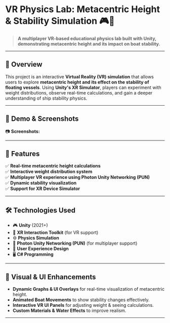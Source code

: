 # **VR Physics Lab: Metacentric Height & Stability Simulation** 🎮🚢  

> **A multiplayer VR-based educational physics lab built with Unity, demonstrating metacentric height and its impact on boat stability.**  
---

## **📌 Overview**
This project is an interactive **Virtual Reality (VR) simulation** that allows users to explore **metacentric height and its effect on the stability of floating vessels**. Using **Unity's XR Simulator**, players can experiment with weight distributions, observe real-time calculations, and gain a deeper understanding of ship stability physics.

---

## **🎥 Demo & Screenshots**  
📷 **Screenshots:**  

---
## **🔧 Features**
✅ **Real-time metacentric height calculations**  
✅ **Interactive weight distribution system**  
✅ **Multiplayer VR experience using Photon Unity Networking (PUN)**  
✅ **Dynamic stability visualization**  
✅ **Support for XR Device Simulator**  

---

## **🛠️ Technologies Used**
- 🎮 **Unity** (2021+)
- 🥽 **XR Interaction Toolkit** (for VR support)
- ⚙ **Physics Simulation**
- 🔗 **Photon Unity Networking (PUN)** (for multiplayer support)
- 🎨 **User Experience Design**
- 🖥 **C# Programming**

---

## **🎨 Visual & UI Enhancements**
- **Dynamic Graphs & UI Overlays** for real-time visualization of metacentric height.
- **Animated Boat Movements** to show stability changes effectively.
- **Interactive VR UI Panels** for adjusting weight & seeing calculations.
- **Custom Materials & Water Effects** to improve realism.

---
